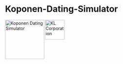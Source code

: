 # Koponen-Dating-Simulator

[<img align="left" alt="Koponen Dating Simulator" width="128px" src="https://imgur.com/jD7k2Ac.png" />][website]
[<img align="left" alt="KL Corporation" width="64px" src="https://imgur.com/QNZjW7v.png" />][website]

[//]: # (Temporary)
[website]: http://NALStudio.tk